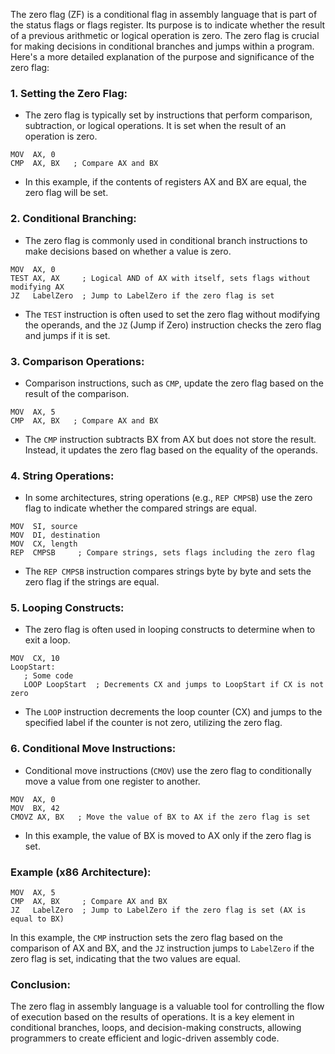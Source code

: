 The zero flag (ZF) is a conditional flag in assembly language that is part of the status flags or flags register. Its purpose is to indicate whether the result of a previous arithmetic or logical operation is zero. The zero flag is crucial for making decisions in conditional branches and jumps within a program. Here's a more detailed explanation of the purpose and significance of the zero flag:

### 1. **Setting the Zero Flag:**

   - The zero flag is typically set by instructions that perform comparison, subtraction, or logical operations. It is set when the result of an operation is zero.

   ```assembly
   MOV  AX, 0
   CMP  AX, BX   ; Compare AX and BX
   ```

   - In this example, if the contents of registers AX and BX are equal, the zero flag will be set.

### 2. **Conditional Branching:**

   - The zero flag is commonly used in conditional branch instructions to make decisions based on whether a value is zero.

   ```assembly
   MOV  AX, 0
   TEST AX, AX     ; Logical AND of AX with itself, sets flags without modifying AX
   JZ   LabelZero  ; Jump to LabelZero if the zero flag is set
   ```

   - The `TEST` instruction is often used to set the zero flag without modifying the operands, and the `JZ` (Jump if Zero) instruction checks the zero flag and jumps if it is set.

### 3. **Comparison Operations:**

   - Comparison instructions, such as `CMP`, update the zero flag based on the result of the comparison.

   ```assembly
   MOV  AX, 5
   CMP  AX, BX   ; Compare AX and BX
   ```

   - The `CMP` instruction subtracts BX from AX but does not store the result. Instead, it updates the zero flag based on the equality of the operands.

### 4. **String Operations:**

   - In some architectures, string operations (e.g., `REP CMPSB`) use the zero flag to indicate whether the compared strings are equal.

   ```assembly
   MOV  SI, source
   MOV  DI, destination
   MOV  CX, length
   REP  CMPSB     ; Compare strings, sets flags including the zero flag
   ```

   - The `REP CMPSB` instruction compares strings byte by byte and sets the zero flag if the strings are equal.

### 5. **Looping Constructs:**

   - The zero flag is often used in looping constructs to determine when to exit a loop.

   ```assembly
   MOV  CX, 10
   LoopStart:
      ; Some code
      LOOP LoopStart  ; Decrements CX and jumps to LoopStart if CX is not zero
   ```

   - The `LOOP` instruction decrements the loop counter (CX) and jumps to the specified label if the counter is not zero, utilizing the zero flag.

### 6. **Conditional Move Instructions:**

   - Conditional move instructions (`CMOV`) use the zero flag to conditionally move a value from one register to another.

   ```assembly
   MOV  AX, 0
   MOV  BX, 42
   CMOVZ AX, BX   ; Move the value of BX to AX if the zero flag is set
   ```

   - In this example, the value of BX is moved to AX only if the zero flag is set.

### **Example (x86 Architecture):**

```assembly
MOV  AX, 5
CMP  AX, BX     ; Compare AX and BX
JZ   LabelZero  ; Jump to LabelZero if the zero flag is set (AX is equal to BX)
```

In this example, the `CMP` instruction sets the zero flag based on the comparison of AX and BX, and the `JZ` instruction jumps to `LabelZero` if the zero flag is set, indicating that the two values are equal.

### **Conclusion:**

The zero flag in assembly language is a valuable tool for controlling the flow of execution based on the results of operations. It is a key element in conditional branches, loops, and decision-making constructs, allowing programmers to create efficient and logic-driven assembly code.
